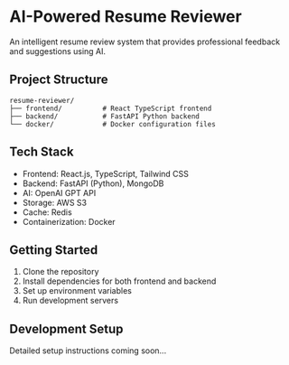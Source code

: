 # AI-Powered Resume Reviewer

An intelligent resume review system that provides professional feedback and suggestions using AI.

## Project Structure
```
resume-reviewer/
├── frontend/          # React TypeScript frontend
├── backend/           # FastAPI Python backend
└── docker/            # Docker configuration files
```

## Tech Stack
- Frontend: React.js, TypeScript, Tailwind CSS
- Backend: FastAPI (Python), MongoDB
- AI: OpenAI GPT API
- Storage: AWS S3
- Cache: Redis
- Containerization: Docker

## Getting Started
1. Clone the repository
2. Install dependencies for both frontend and backend
3. Set up environment variables
4. Run development servers

## Development Setup
Detailed setup instructions coming soon...
